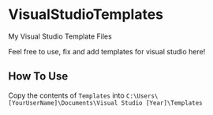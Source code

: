 # VisualStudioTemplates

My Visual Studio Template Files

Feel free to use, fix and add templates for visual studio here!

## How To Use

Copy the contents of `Templates` into `C:\Users\[YourUserName]\Documents\Visual Studio [Year]\Templates`